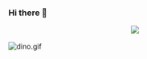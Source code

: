 ### Hi there 👋



<div align = "center">
  <img align="center" src="https://sanjarpolatov.netlify.app/static/media/polatov.0c89821a9de3e4407a9c.png" />
</div>
</br>

<img data-target="animated-image.replacedImage" alt="dino.gif" class="AnimatedImagePlayer-animatedImage" src="https://github.com/saadeghi/saadeghi/raw/master/dino.gif" style="display: block; opacity: 1;">
